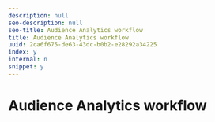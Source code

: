 ```yaml
---
description: null
seo-description: null
seo-title: Audience Analytics workflow
title: Audience Analytics workflow
uuid: 2ca6f675-de63-43dc-b0b2-e28292a34225
index: y
internal: n
snippet: y
---
```


# Audience Analytics workflow

